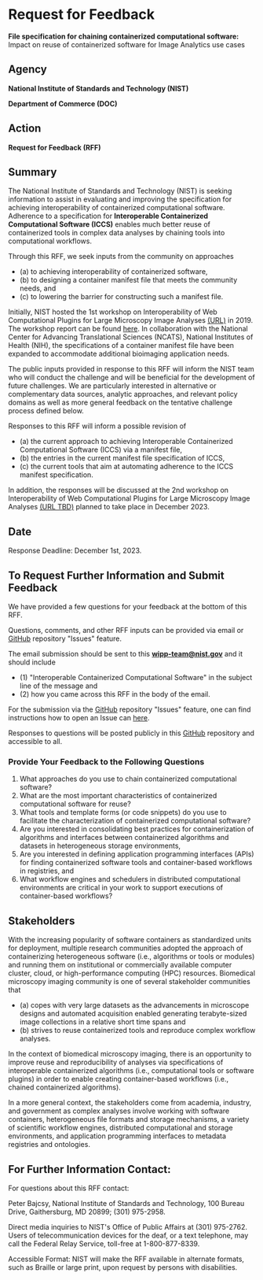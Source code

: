 # Request for Feedback

**File specification for chaining containerized computational software:**
Impact on reuse of containerized software for Image Analytics use cases

## Agency

**National Institute of Standards and Technology (NIST)**

**Department of Commerce (DOC)**

## Action

**Request for Feedback (RFF)**

## Summary

The National Institute of Standards and Technology (NIST) is seeking 
information to assist in evaluating and improving the specification for
achieving interoperability of containerized computational software. 
Adherence to a specification for 
**Interoperable Containerized Computational Software (ICCS)** 
enables much better reuse of containerized tools 
in complex data analyses by chaining tools into computational workflows.

Through this RFF, we seek inputs from the community on approaches 
- (a) to achieving interoperability of containerized software,
- (b) to designing a container manifest file that meets the community needs, 
and 
- (c) to lowering the barrier for constructing such a manifest file.

Initially, NIST hosted the 1st workshop on Interoperability of Web Computational Plugins for Large Microscopy Image Analyses
[(URL)](https://www.nist.gov/news-events/events/2019/12/interoperability-web-computational-plugins-large-microscopy-image) in 2019.
The workshop report can be found [here](https://www.nist.gov/publications/interoperability-web-computational-plugins-large-microscopy-image-analyses).
In collaboration with the National Center for Advancing Translational Sciences (NCATS), National Institutes of Health (NIH),
the specifications of a container manifest file have been expanded to accommodate 
additional bioimaging application needs.

The public inputs provided in response to this RFF will inform 
the NIST team who will conduct the challenge and 
will be beneficial for the development of future challenges. 
We are particularly interested in alternative or complementary data sources, analytic approaches, and relevant policy domains as well as more general feedback on the tentative challenge process defined below.

Responses to this RFF will inform a possible revision 
of 
- (a) the current approach to achieving 
Interoperable Containerized Computational Software (ICCS) via a manifest file,
- (b) the entries in the current manifest file specification of ICCS,
- (c) the current tools that aim at automating adherence to 
the ICCS manifest specification. 

In addition, the responses will be discussed at the 2nd 
workshop on Interoperability of Web Computational Plugins for Large Microscopy Image Analyses
[(URL TBD)](TBD) planned to take place in December 2023.


## Date

Response Deadline: December 1st, 2023.

## To Request Further Information and Submit Feedback
 
We have provided a few questions for your feedback at the bottom of 
this RFF.

Questions, comments, and other RFF inputs can be provided via
email or 
<a href="https://github.com/usnistgov/WIPP-Plugins-base-templates/tree/docs-update">GitHub</a> 
repository "Issues" feature.

The email submission should be sent to this **wipp-team@nist.gov** and 
it should include 
- (1) "Interoperable Containerized Computational Software" 
in the subject line of the message and 
- (2) how you came across this RFF in the body of the email. 

For the submission via the <a href="https://github.com/usnistgov/WIPP-Plugins-base-templates/tree/docs-update">GitHub</a> 
repository "Issues" feature, one can find instructions how to open an Issue can [here](https://pages.nist.gov/800-63-3/comment_help.html).

Responses to questions will be posted publicly in this <a href="https://github.com/usnistgov/WIPP-Plugins-base-templates/tree/docs-update">GitHub</a> repository and accessible to all. 

### Provide Your Feedback to the Following Questions

1. What approaches do you use to chain 
containerized computational software?
2. What are the most important characteristics of containerized computational software
for reuse?
3. What tools and template forms (or code snippets) do you use 
to facilitate the characterization of 
containerized computational software?
4. Are you interested in consolidating best practices for containerization of 
algorithms and interfaces between containerized algorithms and datasets in heterogeneous storage environments, 
5. Are you interested in defining application programming interfaces (APIs)
for finding containerized software tools and container-based workflows in registries, and 
6. What workflow engines and schedulers in distributed computational 
environments are critical in your work to support executions 
of container-based workflows?

## Stakeholders
With the increasing popularity of software containers as standardized units for deployment,
multiple research communities adopted the approach of containerizing heterogeneous software
(i.e., algorithms or tools or modules) and running them on institutional or commercially 
available computer cluster, cloud, or high-performance computing (HPC) resources. 
Biomedical microscopy imaging community is one of several stakeholder communities that 
- (a) copes with very large datasets as the advancements in microscope designs and automated acquisition
enabled generating terabyte-sized image collections in a relative short time 
spans and 
- (b) strives to reuse containerized tools and reproduce complex workflow analyses. 

In the context of biomedical microscopy imaging, there is an opportunity to improve
reuse and reproducibility of analyses via specifications of interoperable containerized 
algorithms (i.e., computational tools or software plugins) in order to enable 
creating container-based workflows (i.e., chained containerized algorithms). 

In a more general context, the stakeholders come from academia, industry, and government
as complex analyses involve working with software containers, 
heterogeneous file formats and storage mechanisms, 
a variety of scientific workflow engines, 
distributed computational and storage environments, and 
application programming interfaces to metadata registries and ontologies.


## For Further Information Contact:

For questions about this RFF contact: 

Peter Bajcsy, National Institute of Standards and Technology, 100 Bureau Drive, 
Gaithersburg, MD 20899; (301) 975-2958. 

Direct media inquiries to NIST's Office of Public Affairs at (301) 975-2762. 
Users of telecommunication devices for the deaf, or a text telephone, may call 
the Federal Relay Service, toll-free at 1-800-877-8339.

Accessible Format:
NIST will make the RFF available in alternate formats, such as Braille or large print, 
upon request by persons with disabilities.

